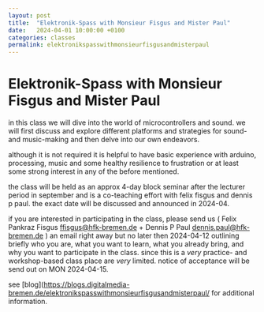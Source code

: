 ```yaml
---
layout: post
title:  "Elektronik-Spass with Monsieur Fisgus and Mister Paul"
date:   2024-04-01 10:00:00 +0100
categories: classes
permalink: elektronikspasswithmonsieurfisgusandmisterpaul
---
```


# Elektronik-Spass with Monsieur Fisgus and Mister Paul

in this class we will dive into the world of microcontrollers and sound. we will first discuss and explore different platforms and strategies for sound- and music-making and then delve into our own endeavors.

although it is not required it is helpful to have basic experience with arduino, processing, music and some healthy resilience to frustration or at least some strong interest in any of the before mentioned.

the class will be held as an approx 4-day block seminar after the lecturer period in september and is a co-teaching effort with felix fisgus and dennis p paul. the exact date will be discussed and announced in 2024-04.

if you are interested in participating in the class, please send us ( Felix Pankraz Fisgus [ffisgus@hfk-bremen.de](mailto:ffisgus@hfk-bremen.de) + Dennis P Paul [dennis.paul@hfk-bremen.de](mailto:dennis.paul@hfk-bremen.de) ) an email right away but no later then 2024-04-12 outlining briefly who you are, what you want to learn, what you already bring, and why you want to participate in the class. since this is a _very_ practice- and workshop-based class place are _very_ limited. notice of acceptance will be send out on MON 2024-04-15.

see [blog](https://blogs.digitalmedia-bremen.de/elektronikspasswithmonsieurfisgusandmisterpaul/ for additional information.